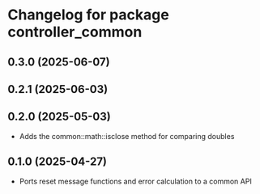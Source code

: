 # Changelog for package controller_common

## 0.3.0 (2025-06-07)

## 0.2.1 (2025-06-03)

## 0.2.0 (2025-05-03)

- Adds the common::math::isclose method for comparing doubles

## 0.1.0 (2025-04-27)

- Ports reset message functions and error calculation to a common API
